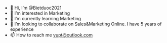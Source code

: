 - 👋 Hi, I’m @Bietduoc2021
- 👀 I’m interested in Marketing
- 🌱 I’m currently learning Marketing
- 💞️ I’m looking to collaborate on Sales&Marketing Online. I have 5 years of experience 
- 📫 How to reach me vupt@outlook.com

<!---
Bietduoc2021/Bietduoc2021 is a ✨ special ✨ repository because its `README.md` (this file) appears on your GitHub profile.
You can click the Preview link to take a look at your changes.
--->
